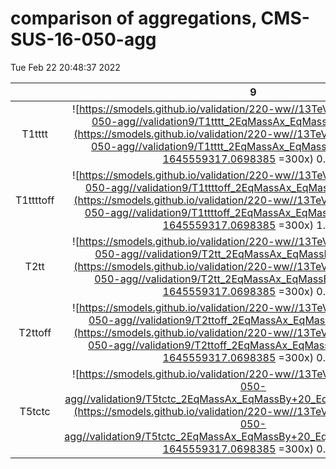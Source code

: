 # comparison of aggregations, CMS-SUS-16-050-agg
Tue Feb 22 20:48:37 2022

|          |         9        |        21        |        26        |        29        |        39        |        56        |        83        |
|:--------:|:----------------:|:----------------:|:----------------:|:----------------:|:----------------:|:----------------:|:----------------:|
| T1tttt   | ![https://smodels.github.io/validation/220-ww//13TeV/CMS/CMS-SUS-16-050-agg//validation9/T1tttt_2EqMassAx_EqMassBy_combined.png](https://smodels.github.io/validation/220-ww//13TeV/CMS/CMS-SUS-16-050-agg//validation9/T1tttt_2EqMassAx_EqMassBy_combined.png?1645559317.0698385 =300x) 0.41s | ![https://smodels.github.io/validation/220-ww//13TeV/CMS/CMS-SUS-16-050-agg//validation21/T1tttt_2EqMassAx_EqMassBy_combined.png](https://smodels.github.io/validation/220-ww//13TeV/CMS/CMS-SUS-16-050-agg//validation21/T1tttt_2EqMassAx_EqMassBy_combined.png?1645559317.0698385 =300x) 0.63s | ![https://smodels.github.io/validation/220-ww//13TeV/CMS/CMS-SUS-16-050-agg//validation26/T1tttt_2EqMassAx_EqMassBy_combined.png](https://smodels.github.io/validation/220-ww//13TeV/CMS/CMS-SUS-16-050-agg//validation26/T1tttt_2EqMassAx_EqMassBy_combined.png?1645559317.0698385 =300x) 0.77s | ![https://smodels.github.io/validation/220-ww//13TeV/CMS/CMS-SUS-16-050-agg//validation29/T1tttt_2EqMassAx_EqMassBy_combined.png](https://smodels.github.io/validation/220-ww//13TeV/CMS/CMS-SUS-16-050-agg//validation29/T1tttt_2EqMassAx_EqMassBy_combined.png?1645559317.0698385 =300x) 1.11s | ![https://smodels.github.io/validation/220-ww//13TeV/CMS/CMS-SUS-16-050-agg//validation39/T1tttt_2EqMassAx_EqMassBy_combined.png](https://smodels.github.io/validation/220-ww//13TeV/CMS/CMS-SUS-16-050-agg//validation39/T1tttt_2EqMassAx_EqMassBy_combined.png?1645559317.0698385 =300x) 0.85s | ![https://smodels.github.io/validation/220-ww//13TeV/CMS/CMS-SUS-16-050-agg//validation56/T1tttt_2EqMassAx_EqMassBy_combined.png](https://smodels.github.io/validation/220-ww//13TeV/CMS/CMS-SUS-16-050-agg//validation56/T1tttt_2EqMassAx_EqMassBy_combined.png?1645559317.0698385 =300x) 0.92s | ![https://smodels.github.io/validation/220-ww//13TeV/CMS/CMS-SUS-16-050-agg//validation83/T1tttt_2EqMassAx_EqMassBy_combined.png](https://smodels.github.io/validation/220-ww//13TeV/CMS/CMS-SUS-16-050-agg//validation83/T1tttt_2EqMassAx_EqMassBy_combined.png?1645559317.0698385 =300x) 1.88s |
| T1ttttoff | ![https://smodels.github.io/validation/220-ww//13TeV/CMS/CMS-SUS-16-050-agg//validation9/T1ttttoff_2EqMassAx_EqMassBy_combined.png](https://smodels.github.io/validation/220-ww//13TeV/CMS/CMS-SUS-16-050-agg//validation9/T1ttttoff_2EqMassAx_EqMassBy_combined.png?1645559317.0698385 =300x) 1.15s | ![https://smodels.github.io/validation/220-ww//13TeV/CMS/CMS-SUS-16-050-agg//validation21/T1ttttoff_2EqMassAx_EqMassBy_combined.png](https://smodels.github.io/validation/220-ww//13TeV/CMS/CMS-SUS-16-050-agg//validation21/T1ttttoff_2EqMassAx_EqMassBy_combined.png?1645559317.0698385 =300x) 1.15s | ![https://smodels.github.io/validation/220-ww//13TeV/CMS/CMS-SUS-16-050-agg//validation26/T1ttttoff_2EqMassAx_EqMassBy_combined.png](https://smodels.github.io/validation/220-ww//13TeV/CMS/CMS-SUS-16-050-agg//validation26/T1ttttoff_2EqMassAx_EqMassBy_combined.png?1645559317.0698385 =300x) 1.15s | ![https://smodels.github.io/validation/220-ww//13TeV/CMS/CMS-SUS-16-050-agg//validation29/T1ttttoff_2EqMassAx_EqMassBy_combined.png](https://smodels.github.io/validation/220-ww//13TeV/CMS/CMS-SUS-16-050-agg//validation29/T1ttttoff_2EqMassAx_EqMassBy_combined.png?1645559317.0698385 =300x) 1.15s | ![https://smodels.github.io/validation/220-ww//13TeV/CMS/CMS-SUS-16-050-agg//validation39/T1ttttoff_2EqMassAx_EqMassBy_combined.png](https://smodels.github.io/validation/220-ww//13TeV/CMS/CMS-SUS-16-050-agg//validation39/T1ttttoff_2EqMassAx_EqMassBy_combined.png?1645559317.0698385 =300x) 1.15s | ![https://smodels.github.io/validation/220-ww//13TeV/CMS/CMS-SUS-16-050-agg//validation56/T1ttttoff_2EqMassAx_EqMassBy_combined.png](https://smodels.github.io/validation/220-ww//13TeV/CMS/CMS-SUS-16-050-agg//validation56/T1ttttoff_2EqMassAx_EqMassBy_combined.png?1645559317.0698385 =300x) 1.15s | ![https://smodels.github.io/validation/220-ww//13TeV/CMS/CMS-SUS-16-050-agg//validation83/T1ttttoff_2EqMassAx_EqMassBy_combined.png](https://smodels.github.io/validation/220-ww//13TeV/CMS/CMS-SUS-16-050-agg//validation83/T1ttttoff_2EqMassAx_EqMassBy_combined.png?1645559317.0698385 =300x) 0.42s |
| T2tt     | ![https://smodels.github.io/validation/220-ww//13TeV/CMS/CMS-SUS-16-050-agg//validation9/T2tt_2EqMassAx_EqMassBy_combined.png](https://smodels.github.io/validation/220-ww//13TeV/CMS/CMS-SUS-16-050-agg//validation9/T2tt_2EqMassAx_EqMassBy_combined.png?1645559317.0698385 =300x) 0.42s | ![https://smodels.github.io/validation/220-ww//13TeV/CMS/CMS-SUS-16-050-agg//validation21/T2tt_2EqMassAx_EqMassBy_combined.png](https://smodels.github.io/validation/220-ww//13TeV/CMS/CMS-SUS-16-050-agg//validation21/T2tt_2EqMassAx_EqMassBy_combined.png?1645559317.0698385 =300x) 0.65s | ![https://smodels.github.io/validation/220-ww//13TeV/CMS/CMS-SUS-16-050-agg//validation26/T2tt_2EqMassAx_EqMassBy_combined.png](https://smodels.github.io/validation/220-ww//13TeV/CMS/CMS-SUS-16-050-agg//validation26/T2tt_2EqMassAx_EqMassBy_combined.png?1645559317.0698385 =300x) 0.86s | ![https://smodels.github.io/validation/220-ww//13TeV/CMS/CMS-SUS-16-050-agg//validation29/T2tt_2EqMassAx_EqMassBy_combined.png](https://smodels.github.io/validation/220-ww//13TeV/CMS/CMS-SUS-16-050-agg//validation29/T2tt_2EqMassAx_EqMassBy_combined.png?1645559317.0698385 =300x) 1.07s | ![https://smodels.github.io/validation/220-ww//13TeV/CMS/CMS-SUS-16-050-agg//validation39/T2tt_2EqMassAx_EqMassBy_combined.png](https://smodels.github.io/validation/220-ww//13TeV/CMS/CMS-SUS-16-050-agg//validation39/T2tt_2EqMassAx_EqMassBy_combined.png?1645559317.0698385 =300x) 0.80s | ![https://smodels.github.io/validation/220-ww//13TeV/CMS/CMS-SUS-16-050-agg//validation56/T2tt_2EqMassAx_EqMassBy_combined.png](https://smodels.github.io/validation/220-ww//13TeV/CMS/CMS-SUS-16-050-agg//validation56/T2tt_2EqMassAx_EqMassBy_combined.png?1645559317.0698385 =300x) 1.03s | ![https://smodels.github.io/validation/220-ww//13TeV/CMS/CMS-SUS-16-050-agg//validation83/T2tt_2EqMassAx_EqMassBy_combined.png](https://smodels.github.io/validation/220-ww//13TeV/CMS/CMS-SUS-16-050-agg//validation83/T2tt_2EqMassAx_EqMassBy_combined.png?1645559317.0698385 =300x) 2.08s |
| T2ttoff  | ![https://smodels.github.io/validation/220-ww//13TeV/CMS/CMS-SUS-16-050-agg//validation9/T2ttoff_2EqMassAx_EqMassBy_combined.png](https://smodels.github.io/validation/220-ww//13TeV/CMS/CMS-SUS-16-050-agg//validation9/T2ttoff_2EqMassAx_EqMassBy_combined.png?1645559317.0698385 =300x) 0.41s | ![https://smodels.github.io/validation/220-ww//13TeV/CMS/CMS-SUS-16-050-agg//validation21/T2ttoff_2EqMassAx_EqMassBy_combined.png](https://smodels.github.io/validation/220-ww//13TeV/CMS/CMS-SUS-16-050-agg//validation21/T2ttoff_2EqMassAx_EqMassBy_combined.png?1645559317.0698385 =300x) 0.61s | ![https://smodels.github.io/validation/220-ww//13TeV/CMS/CMS-SUS-16-050-agg//validation26/T2ttoff_2EqMassAx_EqMassBy_combined.png](https://smodels.github.io/validation/220-ww//13TeV/CMS/CMS-SUS-16-050-agg//validation26/T2ttoff_2EqMassAx_EqMassBy_combined.png?1645559317.0698385 =300x) 0.77s | ![https://smodels.github.io/validation/220-ww//13TeV/CMS/CMS-SUS-16-050-agg//validation29/T2ttoff_2EqMassAx_EqMassBy_combined.png](https://smodels.github.io/validation/220-ww//13TeV/CMS/CMS-SUS-16-050-agg//validation29/T2ttoff_2EqMassAx_EqMassBy_combined.png?1645559317.0698385 =300x) 0.98s | ![https://smodels.github.io/validation/220-ww//13TeV/CMS/CMS-SUS-16-050-agg//validation39/T2ttoff_2EqMassAx_EqMassBy_combined.png](https://smodels.github.io/validation/220-ww//13TeV/CMS/CMS-SUS-16-050-agg//validation39/T2ttoff_2EqMassAx_EqMassBy_combined.png?1645559317.0698385 =300x) 0.77s | ![https://smodels.github.io/validation/220-ww//13TeV/CMS/CMS-SUS-16-050-agg//validation56/T2ttoff_2EqMassAx_EqMassBy_combined.png](https://smodels.github.io/validation/220-ww//13TeV/CMS/CMS-SUS-16-050-agg//validation56/T2ttoff_2EqMassAx_EqMassBy_combined.png?1645559317.0698385 =300x) 0.96s | ![https://smodels.github.io/validation/220-ww//13TeV/CMS/CMS-SUS-16-050-agg//validation83/T2ttoff_2EqMassAx_EqMassBy_combined.png](https://smodels.github.io/validation/220-ww//13TeV/CMS/CMS-SUS-16-050-agg//validation83/T2ttoff_2EqMassAx_EqMassBy_combined.png?1645559317.0698385 =300x) 1.92s |
| T5tctc   | ![https://smodels.github.io/validation/220-ww//13TeV/CMS/CMS-SUS-16-050-agg//validation9/T5tctc_2EqMassAx_EqMassBy+20_EqMassCy_combined.png](https://smodels.github.io/validation/220-ww//13TeV/CMS/CMS-SUS-16-050-agg//validation9/T5tctc_2EqMassAx_EqMassBy+20_EqMassCy_combined.png?1645559317.0698385 =300x) 0.44s | ![https://smodels.github.io/validation/220-ww//13TeV/CMS/CMS-SUS-16-050-agg//validation21/T5tctc_2EqMassAx_EqMassBy+20_EqMassCy_combined.png](https://smodels.github.io/validation/220-ww//13TeV/CMS/CMS-SUS-16-050-agg//validation21/T5tctc_2EqMassAx_EqMassBy+20_EqMassCy_combined.png?1645559317.0698385 =300x) 0.64s | ![https://smodels.github.io/validation/220-ww//13TeV/CMS/CMS-SUS-16-050-agg//validation26/T5tctc_2EqMassAx_EqMassBy+20_EqMassCy_combined.png](https://smodels.github.io/validation/220-ww//13TeV/CMS/CMS-SUS-16-050-agg//validation26/T5tctc_2EqMassAx_EqMassBy+20_EqMassCy_combined.png?1645559317.0698385 =300x) 0.92s | ![https://smodels.github.io/validation/220-ww//13TeV/CMS/CMS-SUS-16-050-agg//validation29/T5tctc_2EqMassAx_EqMassBy+20_EqMassCy_combined.png](https://smodels.github.io/validation/220-ww//13TeV/CMS/CMS-SUS-16-050-agg//validation29/T5tctc_2EqMassAx_EqMassBy+20_EqMassCy_combined.png?1645559317.0698385 =300x) 1.17s | ![https://smodels.github.io/validation/220-ww//13TeV/CMS/CMS-SUS-16-050-agg//validation39/T5tctc_2EqMassAx_EqMassBy+20_EqMassCy_combined.png](https://smodels.github.io/validation/220-ww//13TeV/CMS/CMS-SUS-16-050-agg//validation39/T5tctc_2EqMassAx_EqMassBy+20_EqMassCy_combined.png?1645559317.0698385 =300x) 0.83s | ![https://smodels.github.io/validation/220-ww//13TeV/CMS/CMS-SUS-16-050-agg//validation56/T5tctc_2EqMassAx_EqMassBy+20_EqMassCy_combined.png](https://smodels.github.io/validation/220-ww//13TeV/CMS/CMS-SUS-16-050-agg//validation56/T5tctc_2EqMassAx_EqMassBy+20_EqMassCy_combined.png?1645559317.0698385 =300x) 1.14s | ![https://smodels.github.io/validation/220-ww//13TeV/CMS/CMS-SUS-16-050-agg//validation83/T5tctc_2EqMassAx_EqMassBy+20_EqMassCy_combined.png](https://smodels.github.io/validation/220-ww//13TeV/CMS/CMS-SUS-16-050-agg//validation83/T5tctc_2EqMassAx_EqMassBy+20_EqMassCy_combined.png?1645559317.0698385 =300x) 2.12s |

